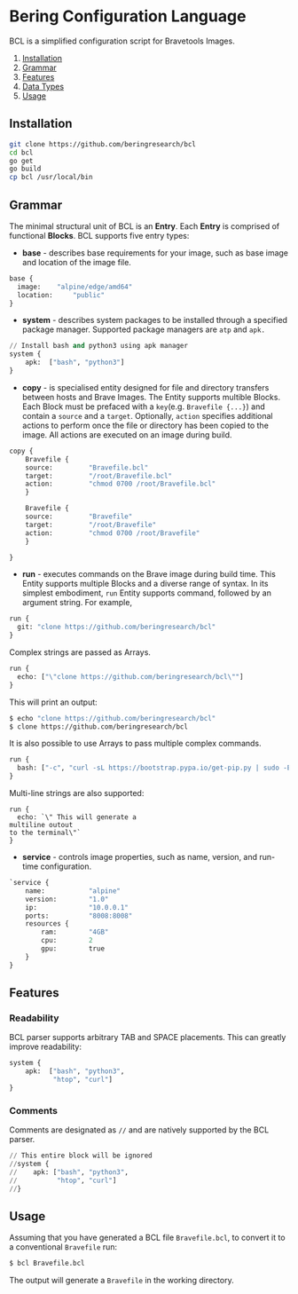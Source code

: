 # Bering Configuration Language

BCL is a simplified configuration script for Bravetools Images.

<!-- TOC -->
1. [Installation](#isntallation)
2. [Grammar](#grammar)
3. [Features](#features)
4. [Data Types](#datatypes)
5. [Usage](#usage)
<!-- /TOC -->

<a id="markdown-installation" name="installation"></a>
## Installation

```bash
git clone https://github.com/beringresearch/bcl
cd bcl
go get
go build
cp bcl /usr/local/bin
```
<a id="markdown-grammar" name="grammar"></a>
## Grammar

The minimal structural unit of BCL is an **Entry**. Each **Entry** is comprised of functional __Blocks__.
BCL supports five entry types:

* **base** - describes base requirements for your image, such as base image and location of the image file.
```python
base {
  image: 	"alpine/edge/amd64"
  location:     "public"
}
```

* **system** - describes system packages to be installed through a specified package manager.
Supported package managers are `atp` and `apk.
`
```python
// Install bash and python3 using apk manager
system {
    apk:  ["bash", "python3"]
}
```

* **copy** - is specialised entity designed for file and directory transfers between hosts and Brave Images.
The Entity supports multible Blocks. Each Block must be prefaced with a `key`(e.g. `Bravefile {...}`) and
contain a `source` and a `target`. Optionally, `action` specifies additional actions to perform once the file
or directory has been copied to the image. All actions are executed on an image during build. 

```python
copy {
	Bravefile {
	source:			"Bravefile.bcl"
	target: 		"/root/Bravefile.bcl"
	action: 	 	"chmod 0700 /root/Bravefile.bcl"
	}

	Bravefile {
	source:			"Bravefile"
	target: 		"/root/Bravefile"
	action: 	 	"chmod 0700 /root/Bravefile"
	}

}
```
* **run** - executes commands on the Brave image during build time. This Entity supports multiple Blocks and a diverse range of syntax.
In its simplest embodiment, `run` Entity supports command, followed by an argument string. For example,

```python
run {
  git: "clone https://github.com/beringresearch/bcl"
}
```
Complex strings are passed as Arrays.
```python
run {
  echo: ["\"clone https://github.com/beringresearch/bcl\""]
}
```

This will print an output:
```bash
$ echo "clone https://github.com/beringresearch/bcl"
$ clone https://github.com/beringresearch/bcl
```
It is also possible to use Arrays to pass multiple complex commands.

```python
run {
  bash: ["-c", "curl -sL https://bootstrap.pypa.io/get-pip.py | sudo -E python3.6"]
}
```

Multi-line strings are also supported:

```pythopn
run {
  echo: `\" This will generate a
multiline outout
to the terminal\"` 
}
```


* **service** - controls image properties, such as name, version, and run-time configuration.

```python
`service {
	name:			"alpine"
	version:		"1.0"
	ip: 			"10.0.0.1"
	ports: 			"8008:8008"
	resources {
		ram: 		"4GB"
		cpu: 		2
		gpu:		true
	}
}
```

<a id="markdown-features" name="features"></a>
## Features

### Readability
BCL parser supports arbitrary TAB and SPACE placements. This can greatly improve readability:

```python
system {
    apk:  ["bash", "python3",
           "htop", "curl"]
}
```

### Comments
Comments are designated as `//` and are natively supported by the BCL parser.

```python
// This entire block will be ignored
//system {
//    apk: ["bash", "python3",
//          "htop", "curl"]
//}
```

<a id="markdown-usage" name="usage"></a>
## Usage 

Assuming that you have generated a BCL file `Bravefile.bcl`, to convert it to a conventional `Bravefile` run:

``` bash
$ bcl Bravefile.bcl
```

The output will generate a `Bravefile` in the working directory.
